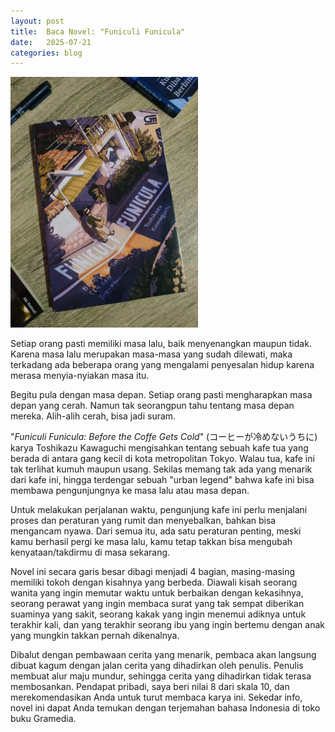 ```yaml
---
layout: post
title:  Baca Novel: "Funiculi Funicula"
date:   2025-07-21
categories: blog
---
```

<img src="/media/FB_IMG_17381234122726294.jpg" width="300" alt="buku"/>

Setiap orang pasti memiliki masa lalu, baik menyenangkan maupun tidak. Karena masa lalu merupakan masa-masa yang sudah dilewati, maka terkadang ada beberapa orang yang mengalami penyesalan hidup karena merasa menyia-nyiakan masa itu.

Begitu pula dengan masa depan. Setiap orang pasti mengharapkan masa depan yang cerah. Namun tak seorangpun tahu tentang masa depan mereka. Alih-alih cerah, bisa jadi suram.

"<i>Funiculi Funicula: Before the Coffe Gets Cold</i>" (コーヒーが冷めないうちに) karya Toshikazu Kawaguchi mengisahkan tentang sebuah kafe tua yang berada di antara gang kecil di kota metropolitan Tokyo. Walau tua, kafe ini tak terlihat kumuh maupun usang. Sekilas memang tak ada yang menarik dari kafe ini, hingga terdengar sebuah "urban legend" bahwa kafe ini bisa membawa pengunjungnya ke masa lalu atau masa depan.

Untuk melakukan perjalanan waktu, pengunjung kafe ini perlu menjalani proses dan peraturan yang rumit dan menyebalkan, bahkan bisa mengancam nyawa. Dari semua itu, ada satu peraturan penting, meski kamu berhasil pergi ke masa lalu, kamu tetap takkan bisa mengubah kenyataan/takdirmu di masa sekarang.

Novel ini secara garis besar dibagi menjadi 4 bagian, masing-masing memiliki tokoh dengan kisahnya yang berbeda. Diawali kisah seorang wanita yang ingin memutar waktu untuk berbaikan dengan kekasihnya, seorang perawat yang ingin membaca surat yang tak sempat diberikan suaminya yang sakit, seorang kakak yang ingin menemui adiknya untuk terakhir kali, dan yang terakhir seorang ibu yang ingin bertemu dengan anak yang mungkin takkan pernah dikenalnya.

Dibalut dengan pembawaan cerita yang menarik, pembaca akan langsung dibuat kagum dengan jalan cerita yang dihadirkan oleh penulis. Penulis membuat alur maju mundur, sehingga cerita yang dihadirkan tidak terasa membosankan. Pendapat pribadi, saya beri nilai 8 dari skala 10, dan merekomendasikan Anda untuk turut membaca karya ini. Sekedar info, novel ini dapat Anda temukan dengan terjemahan bahasa Indonesia di toko buku Gramedia.
